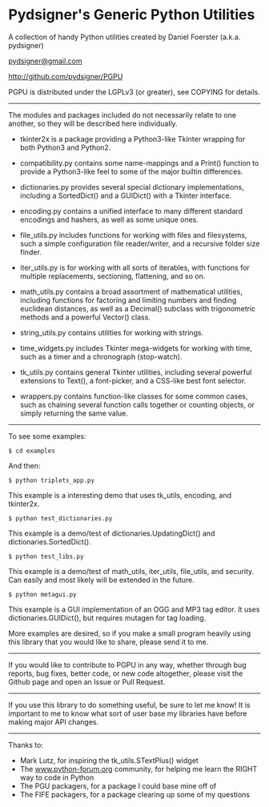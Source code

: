 Pydsigner's Generic Python Utilities
================================================================================

A collection of handy Python utilities created by Daniel Foerster (a.k.a.
pydsigner)

<pydsigner@gmail.com>

http://github.com/pydsigner/PGPU


PGPU is distributed under the LGPLv3 (or greater), see COPYING for details.

--------------------------------------------------------------------------------

The modules and packages included do not necessarily relate to one another, so
they will be described here individually.

* tkinter2x is a package providing a Python3-like Tkinter wrapping for both
  Python3 and Python2.

* compatibility.py contains some name-mappings and a Print() function to
  provide a Python3-like feel to some of the major builtin differences.
* dictionaries.py provides several special dictionary implementations,
  including a SortedDict() and a GUIDict() with a Tkinter interface.
* encoding.py contains a unified interface to many different standard encodings
  and hashers, as well as some unique ones.
* file_utils.py includes functions for working with files and filesystems, such
  a simple configuration file reader/writer, and a recursive folder size
  finder.
* iter_utils.py is for working with all sorts of iterables, with functions for
  multiple replacements, sectioning, flattening, and so on.
* math_utils.py contains a broad assortment of mathematical utilities,
  including functions for factoring and limiting numbers and finding euclidean
  distances, as well as a Decimal() subclass with trigonometric methods and a
  powerful Vector() class.
* string_utils.py contains utilities for working with strings.
* time_widgets.py includes Tkinter mega-widgets for working with time, such as
  a timer and a chronograph (stop-watch).
* tk_utils.py contains general Tkinter utilities, including several powerful
  extensions to Text(), a font-picker, and a CSS-like best font selector.
* wrappers.py contains function-like classes for some common cases, such as
  chaining several function calls together or counting objects, or simply
  returning the same value.

--------------------------------------------------------------------------------

To see some examples:

    $ cd examples

And then:

    $ python triplets_app.py

This example is a interesting demo that uses tk_utils, encoding, and tkinter2x.

    $ python test_dictionaries.py

This example is a demo/test of dictionaries.UpdatingDict() and
dictionaries.SortedDict().

    $ python test_libs.py

This example is a demo/test of math_utils, iter_utils, file_utils, and
security. Can easily and most likely will be extended in the future.

    $ python metagui.py

This example is a GUI implementation of an OGG and MP3 tag editor. It uses
dictionaries.GUIDict(), but requires mutagen for tag loading.

More examples are desired, so if you make a small program heavily using this
library that you would like to share, please send it to me.

--------------------------------------------------------------------------------

If you would like to contribute to PGPU in any way, whether through bug
reports, bug fixes, better code, or new code altogether, please visit the Github page and open an Issue or Pull Request.

--------------------------------------------------------------------------------

If you use this library to do something useful, be sure to let me know! It is
important to me to know what sort of user base my libraries have before making
major API changes.

--------------------------------------------------------------------------------

Thanks to:
* Mark Lutz, for inspiring the tk_utils.STextPlus() widget
* The www.python-forum.org community, for helping me learn the RIGHT way to
  code in Python
* The PGU packagers, for a package I could base mine off of
* The FIFE packagers, for a package clearing up some of my questions
